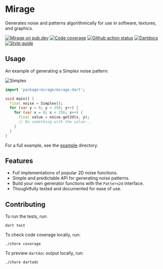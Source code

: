 # Mirage

Generates noise and patterns algorithmically for use in software, textures, and graphics.

[![Mirage on pub.dev][pub_img]][pub_url]
[![Code coverage][cov_img]][cov_url]
[![Github action status][gha_img]][gha_url]
[![Dartdocs][doc_img]][doc_url]
[![Style guide][sty_img]][sty_url]

[pub_url]: https://pub.dartlang.org/packages/chaos
[pub_img]: https://img.shields.io/pub/v/mirage.svg
[gha_url]: https://github.com/matanlurey/mirage.dart/actions
[gha_img]: https://github.com/matanlurey/mirage.dart/actions/workflows/check.yaml/badge.svg
[cov_url]: https://coveralls.io/github/matanlurey/mirage.dart?branch=main
[cov_img]: https://coveralls.io/repos/github/matanlurey/mirage.dart/badge.svg?branch=main
[doc_url]: https://www.dartdocs.org/documentation/chaos/latest
[doc_img]: https://img.shields.io/badge/Documentation-mirage-blue.svg
[sty_url]: https://pub.dev/packages/oath
[sty_img]: https://img.shields.io/badge/style-oath-9cf.svg

## Usage

An example of generating a Simplex noise pattern:

![Simplex](https://github.com/user-attachments/assets/ec9c44c1-fe6d-4ae4-99cc-09527229797e)

```dart
import 'package:mirage/mirage.dart';

void main() {
  final noise = Simplex();
  for (var y = 0; y < 256; y++) {
    for (var x = 0; x < 256; x++) {
      final value = noise.get2d(x, y);
      // Do something with the value...
    }
  }
}
```

For a full example, see the [example](./example) directory.

## Features

- Full implementations of popular 2D noise functions.
- Simple and predictable API for generating noise patterns.
- Build your own generator functions with the `Pattern2d` interface.
- Thoughtfully tested and documented for ease of use.

## Contributing

To run the tests, run:

```shell
dart test
```

To check code coverage locally, run:

```shell
./chore coverage
```

To preview `dartdoc` output locally, run:

```shell
./chore dartodc
```
